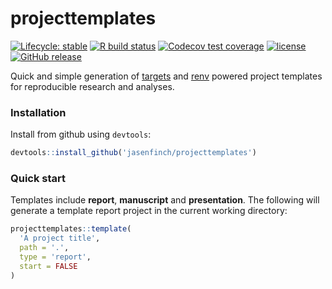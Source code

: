 # projecttemplates

<!-- badges: start -->
[![Lifecycle: stable](https://img.shields.io/badge/lifecycle-stable-brightgreen.svg)](https://lifecycle.r-lib.org/articles/stages.html#stable)
[![R build status](https://github.com/jasenfinch/projecttemplates/workflows/R-CMD-check/badge.svg)](https://github.com/jasenfinch/projecttemplates/actions)
[![Codecov test coverage](https://codecov.io/gh/jasenfinch/projecttemplates/branch/master/graph/badge.svg)](https://codecov.io/gh/jasenfinch/projecttemplates?branch=master)
[![license](https://img.shields.io/badge/license-GNU%20GPL%20v3.0-blue.svg)](https://github.com/jasenfinch/projecttemplates/blob/master/DESCRIPTION)
[![GitHub release](https://img.shields.io/github/release/jasenfinch/projecttemplates.svg)](https://GitHub.com/jasenfinch/projecttemplates/releases/)
<!-- badges: end -->

Quick and simple generation of [targets](https://docs.ropensci.org/targets/)  and [renv](https://rstudio.github.io/renv/index.html) powered project templates for reproducible research and analyses.

### Installation

Install from github using `devtools`:

```r
devtools::install_github('jasenfinch/projecttemplates')
```

### Quick start

Templates include **report**, **manuscript** and **presentation**.
The following will generate a template report project in the current working directory:

```r
projecttemplates::template(
  'A project title',
  path = '.',
  type = 'report',
  start = FALSE
)
```
